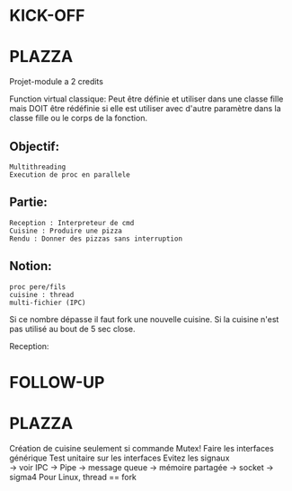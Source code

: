 #	KICK-OFF
#		PLAZZA

Projet-module a 2 credits

Function virtual classique:
Peut être définie et utiliser dans une classe fille mais DOIT être rédéfinie si elle est utiliser
avec d'autre paramètre dans la classe fille ou le corps de la fonction.

## Objectif:
	Multithreading
	Execution de proc en parallele

## Partie:
	Reception : Interpreteur de cmd
	Cuisine : Produire une pizza
	Rendu : Donner des pizzas sans interruption

## Notion:
	proc pere/fils
	cuisine : thread
	multi-fichier (IPC)

Si ce nombre dépasse il faut fork une nouvelle cuisine.
Si la cuisine n'est pas utilisé au bout de 5 sec close.

Reception:

#	FOLLOW-UP
#		PLAZZA

Création de cuisine seulement si commande 
Mutex! 
Faire les interfaces générique 
Test unitaire sur les interfaces 
Evitez les signaux  
-> voir IPC 
-> Pipe 
-> message queue 
-> mémoire partagée 
-> socket 
-> sigma4 
Pour Linux, thread == fork 